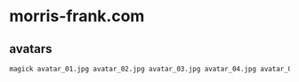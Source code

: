 # morris-frank.com

## avatars

```bash
magick avatar_01.jpg avatar_02.jpg avatar_03.jpg avatar_04.jpg avatar_05.jpg avatar_06.jpg avatar_07.jpg avatar_08.jpg avatar_09.jpg +append avatars.jpg 
```